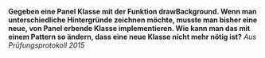 __Gegeben eine Panel Klasse mit der Funktion drawBackground. 
Wenn man unterschiedliche Hintergründe zeichnen möchte, musste man bisher eine neue, 
von Panel erbende Klasse implementieren. 
Wie kann man das mit einem Pattern so ändern, dass eine neue Klasse nicht mehr nötig ist?__
*Aus Prüfungsprotokoll 2015*

